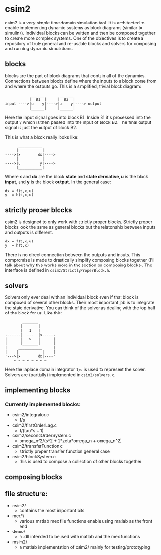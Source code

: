 # csim2
csim2 is a very simple time domain simulation tool. It is architected to enable
implementing dynamic systems as block diagrams (similar to simulink). Individual
blocks can be written and then be composed together to create more complex
systems. One of the objectives is to create a repository of truly general and
re-usable blocks and solvers for composing and running dynamic simulations.

## blocks
blocks are the part of block diagrams that contain all of the dynamics. Connections
between blocks define where the inputs to a block come from and where the outputs go.
This is a simplified, trivial block diagram:  

                ______       ______   
               |  B1  |     |  B2  |   
    input ---->|u    y|---->|u    y|----> output   
               |______|     |______|   

Here the input signal goes into block B1. Inside B1 it's processed into the output y
which is then passed into the input of block B2. The final output signal is just the
output of block B2.

This is what a block really looks like:  

          ___________
         |           |
    ---->|x        dx|---->
         |           |
    ---->|u         y|---->
         |___________|

Where __x__ and __dx__ are the block __state__ and __state derviative__, __u__ is the
block __input__, and __y__ is the block __output__. In the general case:

    dx = f(t,x,u)
    y  = h(t,x,u)

## strictly proper blocks
csim2 is designed to only work with strictly proper blocks. Strictly proper blocks look
the same as general blocks but the relatonship between inputs and outputs is different.

    dx = f(t,x,u)
    y  = h(t,x)

There is no direct connection between the outputs and inputs. This compromise is made to
drastically simplify composing blocks together (I'll talk about why this works more in 
the section on composing blocks). The interface is defined in
`csim2/StrictlyProperBlock.h`.

## solvers
Solvers only ever deal with an individual block even if that block is composed of several other
blocks. Their most important job is to integrate the state derivative.
You can think of the solver as dealing with the top half of the block for us. Like this:

            _______
           |       |
           |   1   |
    .------|  ---  |<-----.
    |      |   s   |      |
    |      |_______|      |
    |     ___________     |
    |    |           |    |
    '--->|x        dx|----'
        ~ ~ ~ ~ ~ ~ ~ ~

Here the laplace domain integrator `1/s` is used to represent the solver. Solvers are
(partially) implemented in `csim2/solvers.c`.

## implementing blocks

### Currently implemented blocks:
- csim2/integrator.c
  - 1/s
- csim2/firstOrderLag.c
  - 1/(tau*s + 1)
- csim2/secondOrderSystem.c
  - omega_n^2/(s^2 + 2\*zeta\*omega_n + omega_n^2)
- csim2/transferFunction.c
  - strictly proper transfer function general case
- csim2/blockSystem.c
  - this is used to compose a collection of other blocks together
  
## composing blocks

## file structure:
- csim2/
  - contains the most important bits
- mex*/
  - various matlab mex file functions enable using matlab as the front end
- demo/
  - a .dll intended to beused with matlab and the mex functions
- msim2/
  - a matlab implementation of csim2/ mainly for testing/prototyping
  
